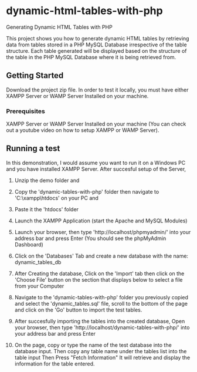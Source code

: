 # dynamic-html-tables-with-php
Generating Dynamic HTML Tables with PHP

This project shows you how to generate dynamic HTML tables by retrieving data from tables stored in a PHP MySQL Database irrespective of the table structure. 
Each table generated will be displayed based on the structure of the table in the PHP MySQL Database where it is being retrieved from.

## Getting Started
Download the project zip file.
In order to test it locally, you must have either XAMPP Server or WAMP Server Installed on your machine. 

### Prerequisites
XAMPP Server or WAMP Server Installed on your machine (You can check out a youtube video on how to setup XAMPP or WAMP Server). 

## Running a test
In this demonstration, I would assume you want to run it on a Windows PC and you have installed XAMPP Server.
After succesful setup of the Server,
1. Unzip the demo folder and 
2. Copy the 'dynamic-tables-with-php' folder then navigate to 'C:\xampp\htdocs' on your PC and 
3. Paste it the 'htdocs' folder
4. Launch the XAMPP Application (start the Apache and MySQL Modules)
5. Launch your browser, then type 'http://localhost/phpmyadmin/' into your address bar and press Enter (You should see the phpMyAdmin Dashboard)
6. Click on the 'Databases' Tab and create a new database with the name: dynamic_tables_db
7. After Creating the database, Click on the 'Import' tab then click on the 'Choose File' button on the section that displays below to select a file from your Computer
8. Navigate to the 'dynamic-tables-with-php' folder you previously copied and select the 'dynamic_tables.sql' file, scroll to the bottom of the page and click on the 'Go' button 
   to import the test tables. 

9. After succesfully importing the tables into the created database, 
   Open your browser, then type 'http://localhost/dynamic-tables-with-php/' into your address bar and press Enter
 
10. On the page, copy or type the name of the test database into the database input.
    Then copy any table name under the tables list into the table input
    Then Press "Fetch Information"
    It will retrieve and display the information for the table entered.
